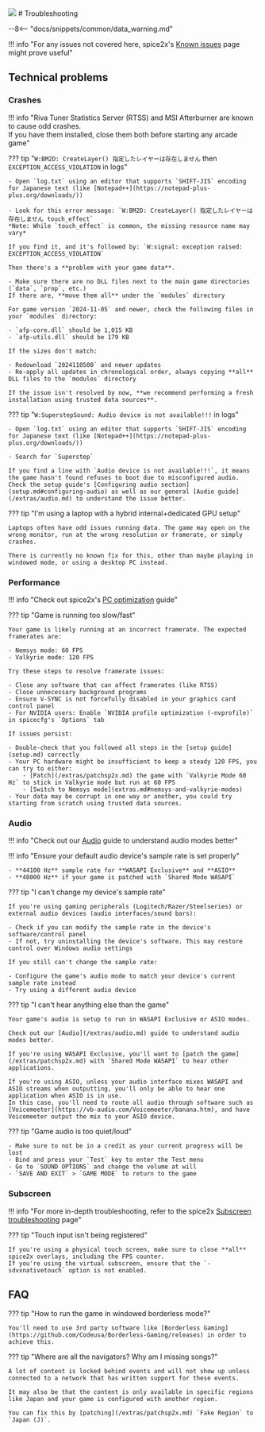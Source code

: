 <img class="header-logo" src="/img/bemani/sdvx/6_exceedgear/logo.webp">
# Troubleshooting

--8<-- "docs/snippets/common/data_warning.md"

!!! info "For any issues not covered here, spice2x's [Known issues](https://github.com/spice2x/spice2x.github.io/wiki/Known-issues) page might prove useful"

## Technical problems

### Crashes

!!! info "Riva Tuner Statistics Server (RTSS) and MSI Afterburner are known to cause odd crashes.<br>If you have them installed, close them both before starting any arcade game"

??? tip "`W:BM2D: CreateLayer() 指定したレイヤーは存在しません` then `EXCEPTION_ACCESS_VIOLATION` in logs"

    - Open `log.txt` using an editor that supports `SHIFT-JIS` encoding for Japanese text (like [Notepad++](https://notepad-plus-plus.org/downloads/))
    
    - Look for this error message: `W:BM2D: CreateLayer() 指定したレイヤーは存在しません touch_effect`   
    *Note: While `touch_effect` is common, the missing resource name may vary*

    If you find it, and it's followed by: `W:signal: exception raised: EXCEPTION_ACCESS_VIOLATION`  
    
    Then there's a **problem with your game data**.

    - Make sure there are no DLL files next to the main game directories (`data`, `prop`, etc.)  
    If there are, **move them all** under the `modules` directory 

    For game version `2024-11-05` and newer, check the following files in your `modules` directory:

    - `afp-core.dll` should be 1,015 KB  
    - `afp-utils.dll` should be 179 KB

    If the sizes don't match:

    - Redownload `2024110500` and newer updates  
    - Re-apply all updates in chronological order, always copying **all** DLL files to the `modules` directory

    If the issue isn't resolved by now, **we recommend performing a fresh installation using trusted data sources**.

??? tip "`W:SuperstepSound: Audio device is not available!!!` in logs"

    - Open `log.txt` using an editor that supports `SHIFT-JIS` encoding for Japanese text (like [Notepad++](https://notepad-plus-plus.org/downloads/))

    - Search for `Superstep`

    If you find a line with `Audio device is not available!!!`, it means the game hasn't found refuses to boot due to misconfigured audio.  
    Check the setup guide's [Configuring audio section](setup.md#configuring-audio) as well as our general [Audio guide](/extras/audio.md) to understand the issue better.

??? tip "I'm using a laptop with a hybrid internal+dedicated GPU setup"

    Laptops often have odd issues running data. The game may open on the wrong monitor, run at the wrong resolution or framerate, or simply crashes.  

    There is currently no known fix for this, other than maybe playing in windowed mode, or using a desktop PC instead.

### Performance

!!! info "Check out spice2x's [PC optimization](https://github.com/spice2x/spice2x.github.io/wiki/PC-optimization) guide"

??? tip "Game is running too slow/fast"

    Your game is likely running at an incorrect framerate. The expected framerates are:

    - Nemsys mode: 60 FPS
    - Valkyrie mode: 120 FPS

    Try these steps to resolve framerate issues:

    - Close any software that can affect framerates (like RTSS)
    - Close unnecessary background programs
    - Ensure V-SYNC is not forcefully disabled in your graphics card control panel
    - For NVIDIA users: Enable `NVIDIA profile optimization (-nvprofile)` in spicecfg's `Options` tab

    If issues persist:

    - Double-check that you followed all steps in the [setup guide](setup.md) correctly
    - Your PC hardware might be insufficient to keep a steady 120 FPS, you can try to either:
        - [Patch](/extras/patchsp2x.md) the game with `Valkyrie Mode 60 Hz` to stick in Valkyrie mode but run at 60 FPS
        - [Switch to Nemsys mode](extras.md#nemsys-and-valkyrie-modes)
    - Your data may be corrupt in one way or another, you could try starting from scratch using trusted data sources.

### Audio

!!! info "Check out our [Audio](/extras/audio.md) guide to understand audio modes better"

!!! info "Ensure your default audio device's sample rate is set properly"

    - **44100 Hz** sample rate for **WASAPI Exclusive** and **ASIO**
    - **48000 Hz** if your game is patched with `Shared Mode WASAPI`

??? tip "I can't change my device's sample rate"

    If you're using gaming peripherals (Logitech/Razer/Steelseries) or external audio devices (audio interfaces/sound bars):

    - Check if you can modify the sample rate in the device's software/control panel
    - If not, try uninstalling the device's software. This may restore control over Windows audio settings

    If you still can't change the sample rate:

    - Configure the game's audio mode to match your device's current sample rate instead
    - Try using a different audio device

??? tip "I can't hear anything else than the game"

    Your game's audio is setup to run in WASAPI Exclusive or ASIO modes.

    Check out our [Audio](/extras/audio.md) guide to understand audio modes better.

    If you're using WASAPI Exclusive, you'll want to [patch the game](/extras/patchsp2x.md) with `Shared Mode WASAPI` to hear other applications.

    If you're using ASIO, unless your audio interface mixes WASAPI and ASIO streams when outputting, you'll only be able to hear one application when ASIO is in use.  
    In this case, you'll need to route all audio through software such as [Voicemeeter](https://vb-audio.com/Voicemeeter/banana.htm), and have Voicemeeter output the mix to your ASIO device.

??? tip "Game audio is too quiet/loud"

    - Make sure to not be in a credit as your current progress will be lost
    - Bind and press your `Test` key to enter the Test menu
    - Go to `SOUND OPTIONS` and change the volume at will
    - `SAVE AND EXIT` > `GAME MODE` to return to the game

### Subscreen

!!! info "For more in-depth troubleshooting, refer to the spice2x [Subscreen troubleshooting](https://github.com/spice2x/spice2x.github.io/wiki/Configuring-touch-screens-as-subscreen#troubleshooting) page"

??? tip "Touch input isn't being registered"

    If you're using a physical touch screen, make sure to close **all** spice2x overlays, including the FPS counter.  
    If you're using the virtual subscreen, ensure that the `-sdvxnativetouch` option is not enabled.

## FAQ

??? tip "How to run the game in windowed borderless mode?"

    You'll need to use 3rd party software like [Borderless Gaming](https://github.com/Codeusa/Borderless-Gaming/releases) in order to achieve this.

??? tip "Where are all the navigators? Why am I missing songs?"

    A lot of content is locked behind events and will not show up unless connected to a network that has written support for these events.

    It may also be that the content is only available in specific regions like Japan and your game is configured with another region.

    You can fix this by [patching](/extras/patchsp2x.md) `Fake Region` to `Japan (J)`.